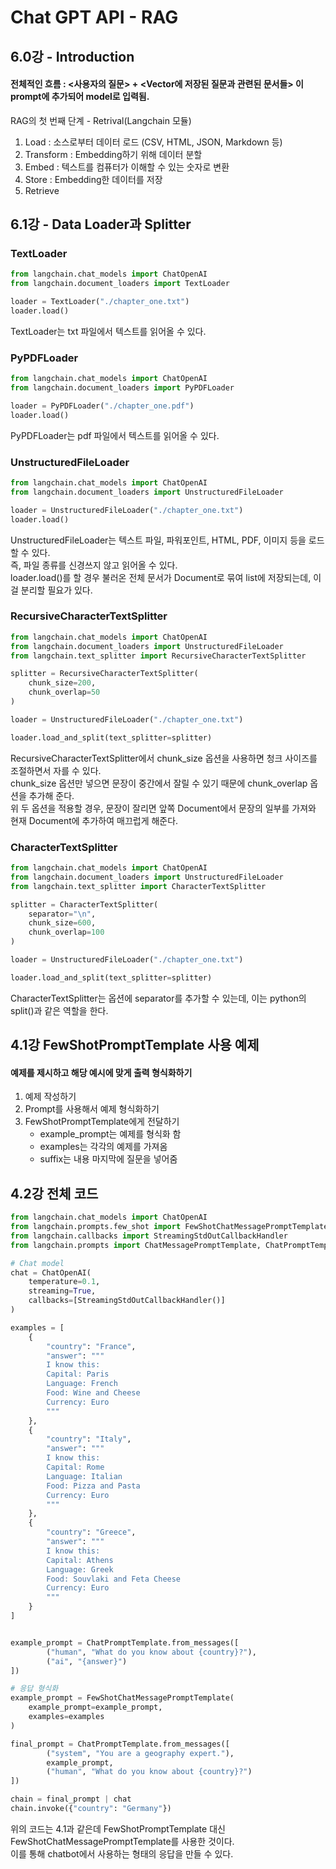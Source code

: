 # Chat GPT API - RAG

## 6.0강 - Introduction
#### 전체적인 흐름 : <사용자의 질문> + <Vector에 저장된 질문과 관련된 문서들> 이 prompt에 추가되어 model로 입력됨.  
RAG의 첫 번째 단계 - Retrival(Langchain 모듈)  
  1. Load : 소스로부터 데이터 로드 (CSV, HTML, JSON, Markdown 등)
  2. Transform : Embedding하기 위해 데이터 분할
  3. Embed : 텍스트를 컴퓨터가 이해할 수 있는 숫자로 변환
  4. Store : Embedding한 데이터를 저장
  5. Retrieve

## 6.1강 - Data Loader과 Splitter

### TextLoader
``` python
from langchain.chat_models import ChatOpenAI
from langchain.document_loaders import TextLoader

loader = TextLoader("./chapter_one.txt")
loader.load()
```
TextLoader는 txt 파일에서 텍스트를 읽어올 수 있다. 

### PyPDFLoader
``` python
from langchain.chat_models import ChatOpenAI
from langchain.document_loaders import PyPDFLoader

loader = PyPDFLoader("./chapter_one.pdf")
loader.load()
```
PyPDFLoader는 pdf 파일에서 텍스트를 읽어올 수 있다.


### UnstructuredFileLoader
``` python
from langchain.chat_models import ChatOpenAI
from langchain.document_loaders import UnstructuredFileLoader

loader = UnstructuredFileLoader("./chapter_one.txt")
loader.load()
```
UnstructuredFileLoader는 텍스트 파일, 파워포인트, HTML, PDF, 이미지 등을 로드할 수 있다.  
즉, 파일 종류를 신경쓰지 않고 읽어올 수 있다.  
loader.load()를 할 경우 불러온 전체 문서가 Document로 묶여 list에 저장되는데, 이걸 분리할 필요가 있다.  


### RecursiveCharacterTextSplitter
``` python
from langchain.chat_models import ChatOpenAI
from langchain.document_loaders import UnstructuredFileLoader
from langchain.text_splitter import RecursiveCharacterTextSplitter

splitter = RecursiveCharacterTextSplitter(
    chunk_size=200,
    chunk_overlap=50
)

loader = UnstructuredFileLoader("./chapter_one.txt")

loader.load_and_split(text_splitter=splitter)
```
RecursiveCharacterTextSplitter에서 chunk_size 옵션을 사용하면 청크 사이즈를 조절하면서 자를 수 있다.  
chunk_size 옵션만 넣으면 문장이 중간에서 잘릴 수 있기 때문에 chunk_overlap 옵션을 추가해 준다.  
위 두 옵션을 적용할 경우, 문장이 잘리면 앞쪽 Document에서 문장의 일부를 가져와 현재 Document에 추가하여 매끄럽게 해준다.  


### CharacterTextSplitter
``` python
from langchain.chat_models import ChatOpenAI
from langchain.document_loaders import UnstructuredFileLoader
from langchain.text_splitter import CharacterTextSplitter

splitter = CharacterTextSplitter(
    separator="\n",
    chunk_size=600,
    chunk_overlap=100
)

loader = UnstructuredFileLoader("./chapter_one.txt")

loader.load_and_split(text_splitter=splitter)
```
CharacterTextSplitter는 옵션에 separator를 추가할 수 있는데, 이는 python의 split()과 같은 역할을 한다.  













## 4.1강 FewShotPromptTemplate 사용 예제
#### 예제를 제시하고 해당 예시에 맞게 출력 형식화하기 

1. 예제 작성하기   
2. Prompt를 사용해서 예제 형식화하기   
3. FewShotPromptTemplate에게 전달하기
   + example_prompt는 예제를 형식화 함
   + examples는 각각의 예제를 가져옴
   + suffix는 내용 마지막에 질문을 넣어줌



## 4.2강 전체 코드
``` python
from langchain.chat_models import ChatOpenAI
from langchain.prompts.few_shot import FewShotChatMessagePromptTemplate
from langchain.callbacks import StreamingStdOutCallbackHandler
from langchain.prompts import ChatMessagePromptTemplate, ChatPromptTemplate

# Chat model
chat = ChatOpenAI(
    temperature=0.1,
    streaming=True,
    callbacks=[StreamingStdOutCallbackHandler()]
)

examples = [
    {
        "country": "France",
        "answer": """
        I know this:
        Capital: Paris
        Language: French
        Food: Wine and Cheese
        Currency: Euro
        """
    },
    {
        "country": "Italy",
        "answer": """
        I know this:
        Capital: Rome
        Language: Italian
        Food: Pizza and Pasta
        Currency: Euro
        """
    },
    {
        "country": "Greece",
        "answer": """
        I know this:
        Capital: Athens
        Language: Greek
        Food: Souvlaki and Feta Cheese
        Currency: Euro
        """
    }
]


example_prompt = ChatPromptTemplate.from_messages([
        ("human", "What do you know about {country}?"),
        ("ai", "{answer}")
])

# 응답 형식화
example_prompt = FewShotChatMessagePromptTemplate(
    example_prompt=example_prompt,
    examples=examples
)

final_prompt = ChatPromptTemplate.from_messages([
        ("system", "You are a geography expert."),
        example_prompt,
        ("human", "What do you know about {country}?")
])

chain = final_prompt | chat
chain.invoke({"country": "Germany"})
```

위의 코드는 4.1과 같은데 FewShotPromptTemplate 대신 FewShotChatMessagePromptTemplate를 사용한 것이다.  
이를 통해 chatbot에서 사용하는 형태의 응답을 만들 수 있다.  




